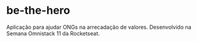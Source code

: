 # be-the-hero
Aplicação para ajudar ONGs na arrecadação de valores. Desenvolvido na Semana Omnistack 11 da Rocketseat.
